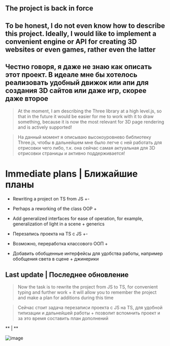 ## The project is back in force

## To be honest, I do not even know how to describe this project. Ideally, I would like to implement a convenient engine or API for creating 3D websites or even games, rather even the latter
## Честно говоря, я даже не знаю как описать этот проект. В идеале мне бы хотелось реализовать удобный движок или апи для создания 3D сайтов или даже игр, скорее даже второе

> At the moment, I am describing the Three library at a high level.js, so that in the future it would be easier for me to work with it to draw something, because it is now the most relevant for 3D page rendering and is actively supported!

> На данный момент я описываю высокоуровнево  библиотеку Three.js, чтобы в дальнейшем мне было легче с ней работать для отрисовки чего либо, т.к. она сейчас самая актуальная для 3D отрисовки страницы и активно поддерживается! 

# **Immediate plans | Ближайшие планы**
- Rewriting a project on TS from JS +-
- Perhaps a reworking of the class OOP +
- Add generalized interfaces for ease of operation, for example, generalization of light in a scene + generics
  

- Перезапись проекта на TS с JS +-
- Возможно, переработка классового ООП +
- Добавить обобщенные интерфейсы для удобства работы, например обобщения света в сцене + джинерики 

## Last update | Последнее обновление 

> Now the task is to rewrite the project from JS to TS, for convenient typing and further work + it will allow you to remember the project and make a plan for additions during this time

> Сейчас стоит задача перезаписи проекта с JS на TS, для удобной типизации и дальнейшей работы + позволит вспомнить проект и за это время составить план дополнений

** | **

![image](https://github.com/user-attachments/assets/f7a2b535-0170-4a48-b87b-c8e76b8683da)

